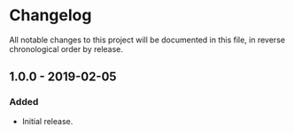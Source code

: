 # Changelog

All notable changes to this project will be documented in this file, in reverse chronological order by release.

## 1.0.0 - 2019-02-05

### Added
- Initial release.